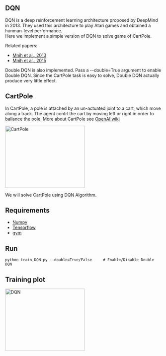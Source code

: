 ## DQN  
DQN is a deep reinforcement learning architecture proposed by DeepMind in 2013. They used this architecture to play Atari games and obtained a hunman-level performance.  
Here we implement a simple version of DQN to solve game of CartPole.   

Related papers:  
* [Mnih et al., 2013](https://arxiv.org/pdf/1312.5602.pdf)   
* [Mnih et al., 2015](http://www.nature.com/nature/journal/v518/n7540/pdf/nature14236.pdf)  

Double DQN is also implemented. Pass a --double=True argument to enable Double DQN. Since the CartPole task is easy to solve, Double DQN actually produce very little effect.  

## CartPole  
In CartPole, a pole is attached by an un-actuated joint to a cart, which move along a track. The agent contrl the cart by moving left or right in order to ballance the pole. More about CartPole see [OpenAI wiki](https://github.com/openai/gym/wiki/CartPole-v0)  

<img src="https://github.com/borgwang/reinforce_py/raw/master/images/cartpole.png" width = "256" height = "200" alt="CartPole" align=center />   

We will solve CartPole using DQN Algorithm.   

## Requirements  
* [Numpy](http://www.numpy.org/)   
* [Tensorflow](http://www.tensorflow.org)  
* [gym](https://gym.openai.com)  


## Run  
    python train_DQN.py --double=True/False     # Enable/Disable Double DQN  

## Training plot  

<img src="https://github.com/borgwang/reinforce_py/raw/master/images/dqn.png" width = "256" height = "200" alt="DQN" align=center />   
